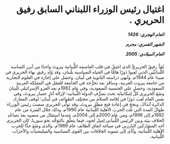 <h1 dir="rtl">اغتيال رئيس الوزراء اللبناني السابق رفيق الحريري .</h1>

<h5 dir="rtl">العام الهجري:  1426

الشهر القمري: محرم

العام الميلادي: 2005</h5>

<p dir="rtl">يُعَدُّ رفيقٌ الحريريُّ الذى اغتيلَ في قلب العاصمة اللُّبنانية بيروتَ واحدًا من أبرز الساسة اللُّبنانيِّين الذين لعِبوا دَورًا هامًّا في الحياه السياسية بلُبنان، وقد وُلد رفيق بهاء الحريري في صيدا عام 1944م، وأنهى دراسته الثانوية في لُبنان، وحصل على إجازة في العلوم التجارية من جامعة بيروت العربية، وسافَرَ بعد تخرُّجه في الجامعة للعمَل في المملكة العربية السعودية، وحصل علي الجنسية السعودية، وفي عام 1982م بعد الغزو الإسرائيلي للُبنانَ وضَعَ الحريري كلَّ إمكانياتِه تحتَ تصرُّفِ الدولة اللُّبنانيه؛ لإزالة آثار حصار بيروتَ، وفى نفس العام لعِبَ دَورًا في إقامة السلام بين مختلِف الطوائف في لُبنان؛ لوقف المعارك الدائرة آنذاكَ، ونجحَ في إعادة فتح مطار بيروتَ، وقد تولَّى الحريري منصبَ رئيس الوزراء طوالَ المدة التي تلَت الحربَ الأهليةَ اللُّبنانيةَ عامَ 1990م، وذلك خلال الفترة من عام 1992م إلى 1998م، ومن عام 2000م إلى 2004م، عندما استقال من منصبِه بعدَ تصاعُدِ الخلاف بينَه وبين الرئيس اللُّبناني إميل لحود، فيما يتعلَّق بالتوَجُّه نحوَ سوريا، كان الحريري أحد المشاركين البارزين في صياغة اتفاق الطائف عامَ 1989م، والذى وضَعَ حدًّا للحرب الأهلية اللُّبنانية، وأدَّى إلى تسوية الخلافات بين القوى السياسية والميليشيات والأحزاب اللُّبنانية.</p></br>
